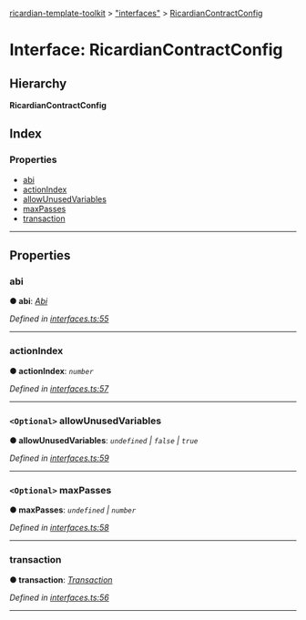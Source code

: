 [ricardian-template-toolkit](../README.md) > ["interfaces"](../modules/_interfaces_.md) > [RicardianContractConfig](../interfaces/_interfaces_.ricardiancontractconfig.md)

# Interface: RicardianContractConfig

## Hierarchy

**RicardianContractConfig**

## Index

### Properties

* [abi](_interfaces_.ricardiancontractconfig.md#abi)
* [actionIndex](_interfaces_.ricardiancontractconfig.md#actionindex)
* [allowUnusedVariables](_interfaces_.ricardiancontractconfig.md#allowunusedvariables)
* [maxPasses](_interfaces_.ricardiancontractconfig.md#maxpasses)
* [transaction](_interfaces_.ricardiancontractconfig.md#transaction)

---

## Properties

<a id="abi"></a>

###  abi

**● abi**: *[Abi](_interfaces_.abi.md)*

*Defined in [interfaces.ts:55](https://github.com/EOSIO/ricardian-template-toolkit/blob/e13c57b/src/interfaces.ts#L55)*

___
<a id="actionindex"></a>

###  actionIndex

**● actionIndex**: *`number`*

*Defined in [interfaces.ts:57](https://github.com/EOSIO/ricardian-template-toolkit/blob/e13c57b/src/interfaces.ts#L57)*

___
<a id="allowunusedvariables"></a>

### `<Optional>` allowUnusedVariables

**● allowUnusedVariables**: *`undefined` \| `false` \| `true`*

*Defined in [interfaces.ts:59](https://github.com/EOSIO/ricardian-template-toolkit/blob/e13c57b/src/interfaces.ts#L59)*

___
<a id="maxpasses"></a>

### `<Optional>` maxPasses

**● maxPasses**: *`undefined` \| `number`*

*Defined in [interfaces.ts:58](https://github.com/EOSIO/ricardian-template-toolkit/blob/e13c57b/src/interfaces.ts#L58)*

___
<a id="transaction"></a>

###  transaction

**● transaction**: *[Transaction](_interfaces_.transaction.md)*

*Defined in [interfaces.ts:56](https://github.com/EOSIO/ricardian-template-toolkit/blob/e13c57b/src/interfaces.ts#L56)*

___

